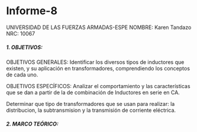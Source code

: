 # Informe-8

UNIVERSIDAD DE LAS FUERZAS ARMADAS-ESPE
NOMBRE: Karen Tandazo
NRC: 10067

##### 1. OBJETIVOS:
OBJETIVOS GENERALES:
Identificar los diversos tipos de inductores que existen, y su aplicación en transformadores, comprendiendo los conceptos de cada uno.

OBJETIVOS ESPECÍFICOS:
Analizar el comportamiento y las características que se dan a partir de la de combinación de Inductores en serie en CA.

Determinar que tipo de transformadores que se usan para realizar: la distribucion, la subtransmision y la transmisión de corriente eléctrica.

##### 2. MARCO TEÓRICO:
